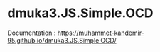 # dmuka3.JS.Simple.OCD

Documentation : https://muhammet-kandemir-95.github.io/dmuka3.JS.Simple.OCD/
